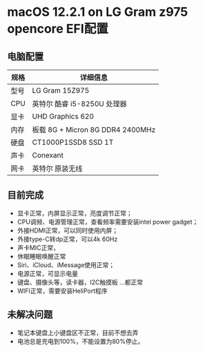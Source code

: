 # macOS 12.2.1 on LG Gram z975 opencore EFI配置

## 电脑配置
| 规格     |      详细信息                              |
| -------- | ---------------------------------------- |
| 型号     | LG Gram 15Z975  |
| CPU     | 英特尔 酷睿 i5-8250U 处理器                   |
| 显卡     | UHD Graphics 620                           |
| 内存     | 板载 8G + Micron 8G DDR4 2400MHz           |
| 硬盘     | CT1000P1SSD8 SSD 1T               |
| 声卡     | Conexant                             |
| 网卡     | 英特尔 原装无线          |


## 目前完成
  - 显卡正常，内屏显示正常，亮度调节正常；
  - CPU调频、电源管理正常，查看频率需要安装intel power gadget；
  - 外接HDMI正常，可以同时使用内屏；
  - 外接type-C转dp正常，可以4k 60Hz
  - 声卡MIC正常，
  - 休眠睡眠唤醒正常
  - Siri、iCloud、iMessage使用正常；
  - 电源正常，可显示电量
  - 键盘、摄像头等，读卡器，I2C触摸板 ...都正常
  - WIFI正常，需要安装HeliPort程序

## 未解决问题
- 笔记本键盘上小键盘区不正常，目前不想去弄
- 电池总是充电到100%，不能设置为80%停止。
